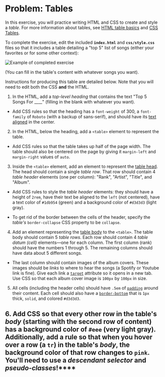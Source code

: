 # Problem: Tables

In this exercise, you will practice writing HTML and CSS to create and style a _table_. For more information about tables, see [HTML table basics](https://developer.mozilla.org/en-US/docs/Learn/HTML/Tables/Basics) and [CSS Tables](https://www.w3schools.com/css/css_table.asp).

To complete the exercise, edit the included **`index.html`** and **`css/style.css`** files so that it includes a table detailing a "top 5" list of songs (either your favorites or for some other context):

![Example of completed exercise](img/sample-solution.png)

(You can fill in the table's content with whatever songs you want).

Instructions for producing this table are detailed below. Note that you will need to edit both the CSS **and** the HTML.

1. In the HTML, add a _top-level heading_ that contains the text "Top 5 Songs For ____" (filling in the blank with whatever you want).

  - Add CSS rules so that the heading has a `font-weight` of 300, a `font-family` of `Roboto` (with a backup of sans-serif), and should have its [text aligned](https://developer.mozilla.org/en-US/docs/Web/CSS/text-align) in the center.

2. In the HTML, below the heading, add a `<table>` element to represent the table.

  - Add CSS rules so that the table takes up half of the page width. The table should also be centered on the page by giving it `margin-left` and `margin-right` values of `auto`.

3. Inside the `<table>` element, add an element to represent the [table head](https://developer.mozilla.org/en-US/docs/Web/HTML/Element/thead). The head should contain a single _table row_. That row should contain 4 _table header_ elements (one per column): "Rank", "Artist", "Title", and "Album".

  - Add CSS rules to style the _table header_ elements: they should have a height of `2rem`, have their text be aligned to the `left` (not centered), have a text color of `#1db954` (green) and a background color of `#d3d3d3` (light gray).

  - To get rid of the border between the cells of the header, specify the _table's_ `border-collapse` CSS property to be `collapse`.

4. Add an element representing the [table body](https://developer.mozilla.org/en-US/docs/Web/HTML/Element/tbody) to the `<table>`. The table body should contain 5 _table rows_. Each row should contain 4 _table datum (cell)_ elements&mdash;one for each column. The first column (rank) should have the numbers 1 through 5. The remaining columns should have data about 5 different songs. 

  - The last column should contain images of the album covers. These images should be _links_ to where to hear the songs (a Spotify or Youtube link is fine). Give each link a [`target`](https://developer.mozilla.org/en-US/docs/Web/HTML/Element/a#attr-target) attribute so it opens in a new tab. Use CSS so that each album cover image is `100px` by `100px` in size.

5. All cells (including the header cells) should have `.5em` of [`padding`](https://developer.mozilla.org/en-US/docs/Web/CSS/padding) around their content. Each cell should also have a [`border-bottom`](https://developer.mozilla.org/en-US/docs/Web/CSS/border-bottom) that is `1px` thick, `solid`, and colored `#d3d3d3`.

## 6. Add CSS so that every other row in the table's _body_ (starting with the second row of content) has a background color of `#eee` (very light gray). Additionally, add a rule so that when you hover over a row (a `tr`) in the table's _body_, the background color of that row changes to `pink`. You'll need to use a _descendant selector_ and _pseudo-classes_!****